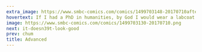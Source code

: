 ```yaml
---
extra_image: https://www.smbc-comics.com/comics/1499703148-20170710after.png
hovertext: If I had a PhD in humanities, by God I would wear a labcoat and goggles all day long.
image: https://www.smbc-comics.com/comics/1499703130-20170710.png
next: it-doesn39t-look-good
prev: chum
title: Advanced
---
```

